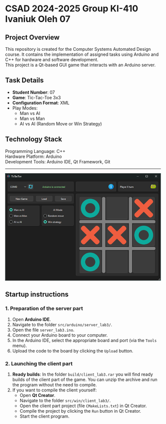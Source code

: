 # CSAD 2024-2025 Group KI-410 Ivaniuk Oleh 07

## Project Overview
This repository is created for the Computer Systems Automated Design course. It contains the implementation of assigned tasks using Arduino and C++ for hardware and software development.  
This project is a Qt-based GUI game that interacts with an Arduino server.


## Task Details
- **Student Number**: 07
- **Game**: Tic-Tac-Toe 3x3
- **Configuration Format**: XML
- Play Modes:
	- Man vs AI
	- Man vs Man
	- AI vs AI (Random Move or Win Strategy)

## Technology Stack
Programming Language: C++  
Hardware Platform: Arduino  
Development Tools: Arduino IDE, Qt Framework, Git

---

![app_preview.png](media/app_preview.png)

## Startup instructions

### 1. Preparation of the server part

1. Open **Arduino IDE**.
2. Navigate to the folder `src/arduino/server_lab3/`.
3. Open the file `server_lab3.ino`.
4. Connect your Arduino board to your computer.
5. In the Arduino IDE, select the appropriate board and port (via the `Tools` menu).
6. Upload the code to the board by clicking the `Upload` button.

### 2. Launching the client part

1. **Ready builds**: In the folder `build/client_lab3.rar` you will find ready builds of the client part of the game. You can unzip the archive and run the program without the need to compile.
2. If you want to compile the client yourself:
   - Open **Qt Creator**.
   - Navigate to the folder `src/win/client_lab3/`.
   - Open the client part project (file `CMakeLists.txt`) in Qt Creator.
   - Compile the project by clicking the `Run` button in Qt Creator.
   - Start the client program.



